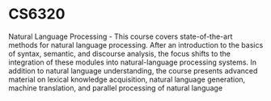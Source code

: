 # CS6320
Natural Language Processing - This course covers state-of-the-art methods for natural language processing. After an introduction to the basics of syntax, semantic, and discourse analysis, the focus shifts to the integration of these modules into natural-language processing systems. In addition to natural language understanding, the course presents advanced material on lexical knowledge acquisition, natural language generation, machine translation, and parallel processing of natural language
